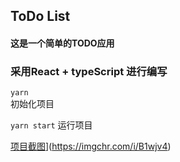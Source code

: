 ## ToDo List
#### 这是一个简单的TODO应用
### 采用React + typeScript 进行编写

`yarn`  
初始化项目

`yarn start`
运行项目

[项目截图](https://s1.ax1x.com/2020/10/28/B1wjv4.png)](https://imgchr.com/i/B1wjv4)
